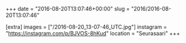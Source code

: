 +++
date = "2016-08-20T13:07:46+00:00"
slug = "2016/2016-08-20T13:07:46"

[extra]
images = ["/2016-08-20_13-07-46_UTC.jpg"]
instagram = "https://instagram.com/p/BJVOS-8hKud"
location = "Seurasaari"
+++
